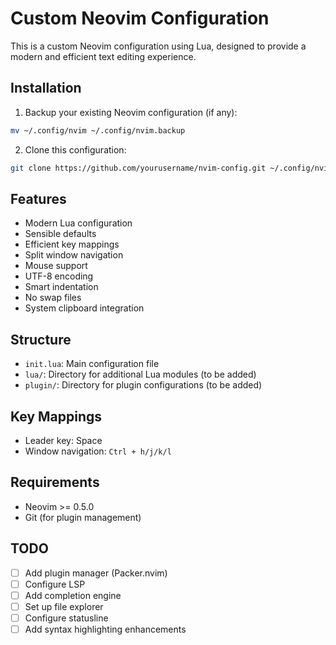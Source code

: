 # Custom Neovim Configuration

This is a custom Neovim configuration using Lua, designed to provide a modern and efficient text editing experience.

## Installation

1. Backup your existing Neovim configuration (if any):
```bash
mv ~/.config/nvim ~/.config/nvim.backup
```

2. Clone this configuration:
```bash
git clone https://github.com/yourusername/nvim-config.git ~/.config/nvim
```

## Features

- Modern Lua configuration
- Sensible defaults
- Efficient key mappings
- Split window navigation
- Mouse support
- UTF-8 encoding
- Smart indentation
- No swap files
- System clipboard integration

## Structure

- `init.lua`: Main configuration file
- `lua/`: Directory for additional Lua modules (to be added)
- `plugin/`: Directory for plugin configurations (to be added)

## Key Mappings

- Leader key: Space
- Window navigation: `Ctrl + h/j/k/l`

## Requirements

- Neovim >= 0.5.0
- Git (for plugin management)

## TODO

- [ ] Add plugin manager (Packer.nvim)
- [ ] Configure LSP
- [ ] Add completion engine
- [ ] Set up file explorer
- [ ] Configure statusline
- [ ] Add syntax highlighting enhancements
